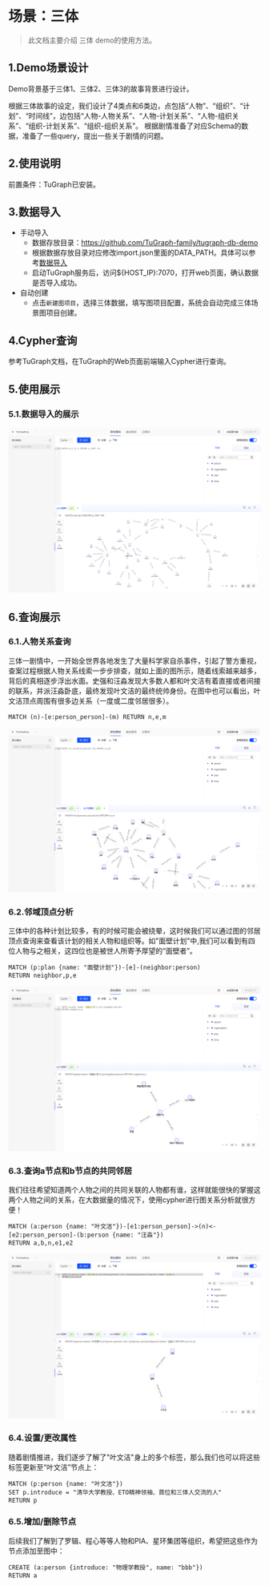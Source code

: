 # 场景：三体

> 此文档主要介绍 三体 demo的使用方法。

## 1.Demo场景设计
Demo背景基于三体1、三体2、三体3的故事背景进行设计。

根据三体故事的设定，我们设计了4类点和6类边，点包括“人物”、“组织”、“计划”、“时间线”，边包括“人物-人物关系”、“人物-计划关系”、“人物-组织关系”、“组织-计划关系”、“组织-组织关系”。
根据剧情准备了对应Schema的数据，准备了一些query，提出一些关于剧情的问题。

## 2.使用说明

前置条件：TuGraph已安装。

## 3.数据导入

- 手动导入
    - 数据存放目录：https://github.com/TuGraph-family/tugraph-db-demo
    - 根据数据存放目录对应修改import.json里面的DATA_PATH。具体可以参考[数据导入](../../6.utility-tools/1.data-import.md)
    - 启动TuGraph服务后，访问${HOST_IP}:7070，打开web页面，确认数据是否导入成功。
- 自动创建
    - 点击`新建图项目`，选择三体数据，填写图项目配置，系统会自动完成三体场景图项目创建。

## 4.Cypher查询

参考TuGraph文档，在TuGraph的Web页面前端输入Cypher进行查询。

## 5.使用展示

### 5.1.数据导入的展示

![data](../../../../images/three-body-data.png)

## 6.查询展示

### 6.1.人物关系查询
三体一剧情中，一开始全世界各地发生了大量科学家自杀事件，引起了警方重视，查案过程根据人物关系线索一步步排查，就如上面的图所示，随着线索越来越多，背后的真相逐步浮出水面。史强和汪淼发现大多数人都和叶文洁有着直接或者间接的联系，并派汪淼卧底，最终发现叶文洁的最终统帅身份。在图中也可以看出，叶文洁顶点周围有很多边关系（一度或二度邻居很多）。

```cypher
MATCH (n)-[e:person_person]-(m) RETURN n,e,m
```

![data](../../../../images/three-body-cypher1.png)

### 6.2.邻域顶点分析
三体中的各种计划比较多，有的时候可能会被绕晕，这时候我们可以通过图的邻居顶点查询来查看该计划的相关人物和组织等。如"面壁计划"中,我们可以看到有四位人物与之相关，这四位也是被世人所寄予厚望的“面壁者”。

```cypher
MATCH (p:plan {name: "面壁计划"})-[e]-(neighbor:person)
RETURN neighbor,p,e
```

![data](../../../../images/three-body-cypher2.png)

### 6.3.查询a节点和b节点的共同邻居
我们往往希望知道两个人物之间的共同关联的人物都有谁，这样就能很快的掌握这两个人物之间的关系，在大数据量的情况下，使用cypher进行图关系分析就很方便！

```cypher
MATCH (a:person {name: "叶文洁"})-[e1:person_person]->(n)<-[e2:person_person]-(b:person {name: "汪淼"})
RETURN a,b,n,e1,e2
```

![data](../../../../images/three-body-cypher3.png)

### 6.4.设置/更改属性
随着剧情推进，我们逐步了解了"叶文洁"身上的多个标签，那么我们也可以将这些标签更新至“叶文洁”节点上：

```cypher
MATCH (p:person {name: "叶文洁"})
SET p.introduce = "清华大学教授、ETO精神领袖、首位和三体人交流的人"
RETURN p
```

### 6.5.增加/删除节点
后续我们了解到了罗辑、程心等等人物和PIA、星环集团等组织，希望把这些作为节点添加至图中：

```cypher
CREATE (a:person {introduce: "物理学教授", name: "bbb"})
RETURN a
```